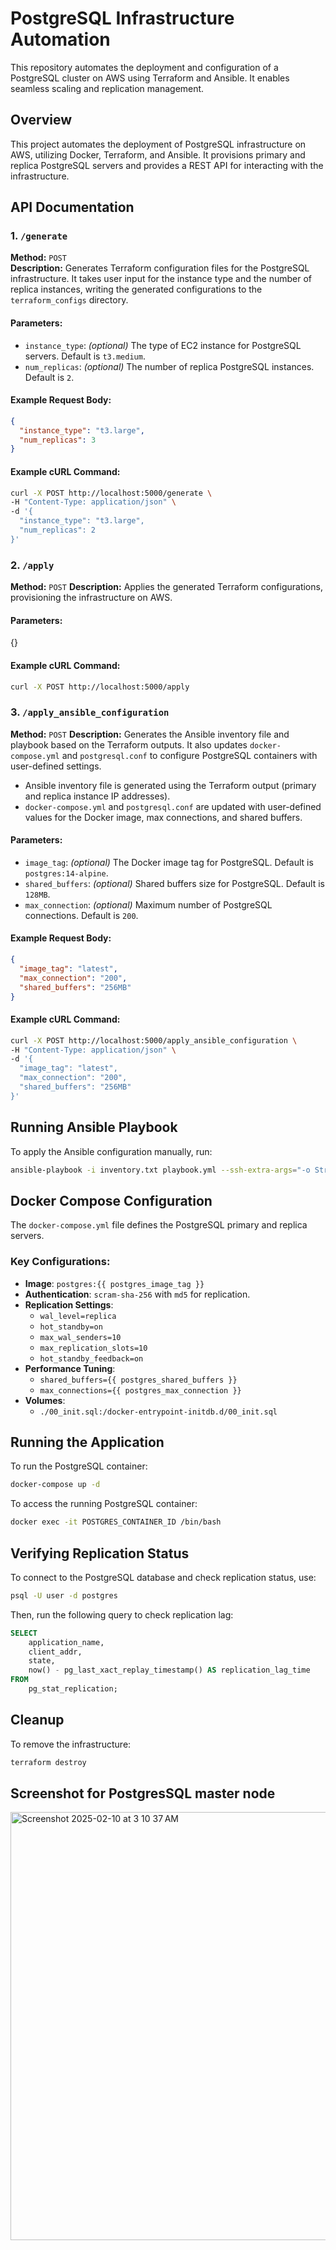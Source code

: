 # PostgreSQL Infrastructure Automation 

This repository automates the deployment and configuration of a PostgreSQL cluster on AWS using Terraform and Ansible. It enables seamless scaling and replication management.

## Overview
This project automates the deployment of PostgreSQL infrastructure on AWS, utilizing Docker, Terraform, and Ansible. It provisions primary and replica PostgreSQL servers and provides a REST API for interacting with the infrastructure.

## API Documentation

### 1. `/generate`
**Method:** `POST`  
**Description:** Generates Terraform configuration files for the PostgreSQL infrastructure. It takes user input for the instance type and the number of replica instances, writing the generated configurations to the `terraform_configs` directory.

#### Parameters:
- `instance_type`: *(optional)* The type of EC2 instance for PostgreSQL servers. Default is `t3.medium`.
- `num_replicas`: *(optional)* The number of replica PostgreSQL instances. Default is `2`.

#### Example Request Body:
```json
{
  "instance_type": "t3.large",
  "num_replicas": 3
}
```

#### Example cURL Command:
```sh
curl -X POST http://localhost:5000/generate \
-H "Content-Type: application/json" \
-d '{
  "instance_type": "t3.large",
  "num_replicas": 2
}'
```

### 2. `/apply`
**Method:** `POST`
**Description:** Applies the generated Terraform configurations, provisioning the infrastructure on AWS.

#### Parameters:
{}

#### Example cURL Command:
```sh
curl -X POST http://localhost:5000/apply
```

### 3. `/apply_ansible_configuration`
**Method:** `POST`
**Description:** 
Generates the Ansible inventory file and playbook based on the Terraform outputs. It also updates `docker-compose.yml` and `postgresql.conf` to configure PostgreSQL containers with user-defined settings.

- Ansible inventory file is generated using the Terraform output (primary and replica instance IP addresses).
- `docker-compose.yml` and `postgresql.conf` are updated with user-defined values for the Docker image, max connections, and shared buffers.

#### Parameters:
- `image_tag`: *(optional)* The Docker image tag for PostgreSQL. Default is `postgres:14-alpine`.
- `shared_buffers`: *(optional)* Shared buffers size for PostgreSQL. Default is `128MB`.
- `max_connection`: *(optional)* Maximum number of PostgreSQL connections. Default is `200`.

#### Example Request Body:
```json
{
  "image_tag": "latest",
  "max_connection": "200",
  "shared_buffers": "256MB"
}
```

#### Example cURL Command:
```sh
curl -X POST http://localhost:5000/apply_ansible_configuration \
-H "Content-Type: application/json" \
-d '{
  "image_tag": "latest",
  "max_connection": "200",
  "shared_buffers": "256MB"
}'
```

## Running Ansible Playbook
To apply the Ansible configuration manually, run:
```sh
ansible-playbook -i inventory.txt playbook.yml --ssh-extra-args="-o StrictHostKeyChecking=no"
```

## Docker Compose Configuration
The `docker-compose.yml` file defines the PostgreSQL primary and replica servers.

### Key Configurations:
- **Image**: `postgres:{{ postgres_image_tag }}`
- **Authentication**: `scram-sha-256` with `md5` for replication.
- **Replication Settings**:
  - `wal_level=replica`
  - `hot_standby=on`
  - `max_wal_senders=10`
  - `max_replication_slots=10`
  - `hot_standby_feedback=on`
- **Performance Tuning**:
  - `shared_buffers={{ postgres_shared_buffers }}`
  - `max_connections={{ postgres_max_connection }}`
- **Volumes**:
  - `./00_init.sql:/docker-entrypoint-initdb.d/00_init.sql`

## Running the Application

To run the PostgreSQL container:
```sh
docker-compose up -d
```
To access the running PostgreSQL container:
```sh
docker exec -it POSTGRES_CONTAINER_ID /bin/bash
```

## Verifying Replication Status
To connect to the PostgreSQL database and check replication status, use:
```sh
psql -U user -d postgres
```
Then, run the following query to check replication lag:
```sql
SELECT
    application_name,
    client_addr,
    state,
    now() - pg_last_xact_replay_timestamp() AS replication_lag_time
FROM
    pg_stat_replication;
```

## Cleanup
To remove the infrastructure:
```sh
terraform destroy
```


## Screenshot for PostgresSQL master node
<img width="685" alt="Screenshot 2025-02-10 at 3 10 37 AM" src="https://github.com/user-attachments/assets/76e8c081-fe84-4336-bc91-c2b3842c2dbd" />


